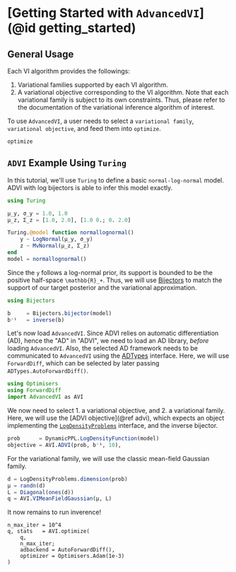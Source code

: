 
# [Getting Started with `AdvancedVI`](@id getting_started)

## General Usage
Each VI algorithm provides the followings:
1. Variational families supported by each VI algorithm.
2. A variational objective corresponding to the VI algorithm.
Note that each variational family is subject to its own constraints.
Thus, please refer to the documentation of the variational inference algorithm of interest. 

To use `AdvancedVI`, a user needs to select a `variational family`, `variational objective`,  and feed them into `optimize`.

```@docs
optimize
```

## `ADVI` Example Using `Turing`

In this tutorial, we'll use `Turing` to define a basic `normal-log-normal` model.
ADVI with log bijectors is able to infer this model exactly.
```julia
using Turing

μ_y, σ_y = 1.0, 1.0
μ_z, Σ_z = [1.0, 2.0], [1.0 0.; 0. 2.0]

Turing.@model function normallognormal()
    y ~ LogNormal(μ_y, σ_y)
    z ~ MvNormal(μ_z, Σ_z)
end
model = normallognormal()
```

Since the `y` follows a log-normal prior, its support is bounded to be the positive half-space ``\mathbb{R}_+``.
Thus, we will use [Bijectors](https://github.com/TuringLang/Bijectors.jl) to match the support of our target posterior and the variational approximation.
```julia
using Bijectors

b     = Bijectors.bijector(model)
b⁻¹   = inverse(b)
```

Let's now load `AdvancedVI`.
Since ADVI relies on automatic differentiation (AD), hence the "AD" in "ADVI", we need to load an AD library, *before* loading `AdvancedVI`.
Also, the selected AD framework needs to be communicated to `AdvancedVI` using the [ADTypes](https://github.com/SciML/ADTypes.jl) interface.
Here, we will use `ForwardDiff`, which can be selected by later passing `ADTypes.AutoForwardDiff()`.
```julia
using Optimisers
using ForwardDiff
import AdvancedVI as AVI
```
We now need to select 1. a variational objective, and 2. a variational family.
Here, we will use the [ADVI objective](@ref advi), which expects an object implementing the [`LogDensityProblems`](https://github.com/tpapp/LogDensityProblems.jl) interface, and the inverse bijector.
```julia
prob      = DynamicPPL.LogDensityFunction(model)
objective = AVI.ADVI(prob, b⁻¹, 10),
```
For the variational family, we will use the classic mean-field Gaussian family.
```julia
d = LogDensityProblems.dimension(prob)
μ = randn(d)
L = Diagonal(ones(d))
q = AVI.VIMeanFieldGaussian(μ, L)
```
It now remains to run inverence!
```
n_max_iter = 10^4
q, stats   = AVI.optimize(
    q,
    n_max_iter;
    adbackend = AutoForwardDiff(),
    optimizer = Optimisers.Adam(1e-3)
)
```
